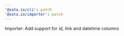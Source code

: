 ```yaml
---
'@xata.io/cli': patch
'@xata.io/importer': patch
---
```


Importer: Add support for id, link and datetime columns
